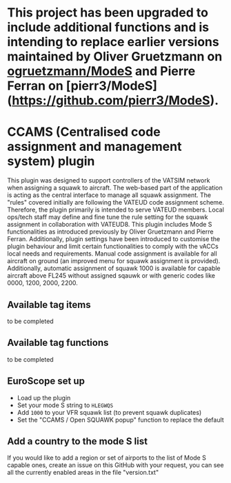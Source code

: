 # This project has been upgraded to include additional functions and is intending to replace earlier versions maintained by Oliver Gruetzmann on [ogruetzmann/ModeS](https://github.com/ogruetzmann/ModeS) and Pierre Ferran on [pierr3/ModeS] (https://github.com/pierr3/ModeS).

# CCAMS (Centralised code assignment and management system) plugin

This plugin was designed to support controllers of the VATSIM network when assigning a squawk to aircraft. The web-based part of the application is acting as the central interface to manage all squawk assignment. The "rules" covered initially are following the VATEUD code assignment scheme. Therefore, the plugin primarily is intended to serve VATEUD members. Local ops/tech staff may define and fine tune the rule setting for the squawk assignment in collaboration with VATEUD8.
This plugin includes Mode S functionalities as introduced previously by Oliver Gruetzmann and Pierre Ferran. Additionally, plugin settings have been introduced to customise the plugin behaviour and limit certain functionalities to comply with the vACCs local needs and requirements.
Manual code assignment is available for all aircraft on ground (an improved menu for squawk assignment is provided). Additionally, automatic assignment of squawk 1000 is available for capable aircraft above FL245 without assigned sqauwk or with generic codes like 0000, 1200, 2000, 2200.

## Available tag items

to be completed

## Available tag functions

to be completed

## EuroScope set up
* Load up the plugin
* Set your mode S string to ```HLEGWQS```
* Add ```1000``` to your VFR squawk list (to prevent squawk duplicates)
* Set the "CCAMS / Open SQUAWK popup" function to replace the default

## Add a country to the mode S list

If you would like to add a region or set of airports to the list of Mode S capable ones, create an issue on this GitHub with your request, you can see all the currently enabled areas in the file "version.txt"
